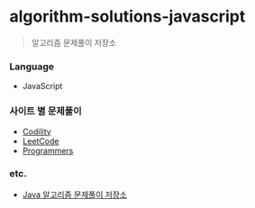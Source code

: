 # algorithm-solutions-javascript
> 알고리즘 문제풀이 저장소

### Language
- JavaScript

### 사이트 별 문제풀이
- [Codility](https://github.com/JESS2/javascript-algorithm-solutions/tree/master/src/codility)
- [LeetCode](https://github.com/JESS2/javascript-algorithm-solutions/tree/master/src/leetCode)
- [Programmers](https://github.com/JESS2/javascript-algorithm-solutions/tree/master/src/programmers)

### etc.
- [Java 알고리즘 문제풀이 저장소](https://github.com/JESS2/algorithm-solutions-java)
